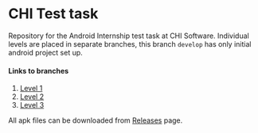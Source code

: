 # CHI Test task

Repository for the Android Internship test task at CHI Software. Individual
levels are placed in separate branches, this branch `develop` has only initial
android project set up.

#### Links to branches

1. [Level 1](https://github.com/retanar/Test-CHI/tree/level_1)
2. [Level 2](https://github.com/retanar/Test-CHI/tree/level_2)
3. [Level 3](https://github.com/retanar/Test-CHI/tree/level_3)

All apk files can be downloaded from
[Releases](https://github.com/retanar/Test-CHI/releases) page.